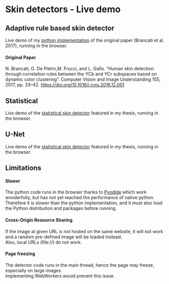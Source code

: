 [py]: https://github.com/123mpozzi/nbrancati-py "see on GitHub"
[stat]: https://github.com/123mpozzi/skin-statistical "see on GitHub"
[unet]: https://github.com/123mpozzi/skinny "see on GitHub"
[pyodide]: https://github.com/pyodide/pyodide "see on GitHub"

# Skin detectors - Live demo

## Adaptive rule based skin detector
Live demo of my [python implementation][py] of the original paper (Brancati et al. 2017), running in the browser.

#### Original Paper
N. Brancati, G. De Pietro,M. Frucci, and L. Gallo. “Human skin detection through correlation rules between the YCb and YCr subspaces based on dynamic color clustering”. Computer Vision and Image Understanding 155, 2017, pp. 33–42.
https://doi.org/10.1016/j.cviu.2016.12.001


## Statistical
Live demo of the [statistical skin detector][stat] featured in my thesis, running in the browser.

## U-Net
Live demo of the [statistical skin detector][unet] featured in my thesis, running in the browser.

## Limitations

#### Slower
The python code runs in the browser thanks to [Pyodide][pyodide] which work wonderfully, but has not yet reached the performance of native python.  
Therefore it is slower than the python implementation, and it must also load the Python distribution and packages before running.  

#### Cross-Origin Resource Sharing
If the image at given URL is not hosted on the same website, it will not work and a random pre-defined image will be loaded instead.  
Also, local URLs (file://) do not work.

#### Page freezing
The detector code runs in the main thread, hence the page may freeze, especially on large images.  
Implementing WebWorkers would prevent this issue.
